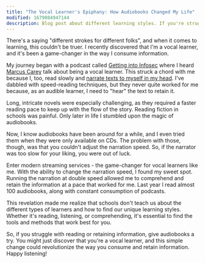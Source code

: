 ```yaml
---
title: "The Vocal Learner's Epiphany: How Audiobooks Changed My Life"
modified: 1679084947144
description: Blog post about different learning styles. If you're struggling with reading or retaining information, this post might just reveal the secret you've been looking for.
---
```


There's a saying "different strokes for different folks", and when it comes to
learning, this couldn't be truer. I recently discovered that I'm a vocal
learner, and it's been a game-changer in the way I consume information.

My journey began with a podcast called [Getting into
Infosec](https://www.gettingintoinfosec.com/) where I heard [Marcus
Carey][marcus-podcast] talk about being a vocal learner. This struck a chord
with me because I, too, read slowly and [narrate texts to myself in my
head][subvocalization]. I've dabbled with speed-reading techniques, but they
never quite worked for me because, as an audible learner, I need to "hear" the
text to retain it.

[marcus-podcast]: https://www.gettingintoinfosec.com/marcus-carey-childhood-builderbreaker-to-navy-cryptologist-to-founder-and-mentor/
[subvocalization]: https://en.wikipedia.org/wiki/Subvocalization

Long, intricate novels were especially challenging, as they required a faster
reading pace to keep up with the flow of the story. Reading fiction in schools
was painful. Only later in life I stumbled upon the magic of audiobooks.

Now, I know audiobooks have been around for a while, and I even tried them when
they were only available on CDs. The problem with those, though, was that you
couldn't adjust the narration speed. So, if the narrator was too slow for your
liking, you were out of luck.

Enter modern streaming services - the game-changer for vocal learners like me.
With the ability to change the narration speed, I found my sweet spot. Running
the narration at double speed allowed me to comprehend and retain the
information at a pace that worked for me. Last year I read almost 100
audiobooks, along with constant consumption of podcasts.

This revelation made me realize that schools don't teach us about the different
types of learners and how to find our unique learning styles. Whether it's
reading, listening, or comprehending, it's essential to find the tools and
methods that work best for you.

So, if you struggle with reading or retaining information, give audiobooks a
try. You might just discover that you're a vocal learner, and this simple change
could revolutionize the way you consume and retain information. Happy listening!